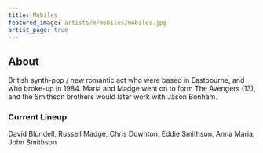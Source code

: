 ```yaml
---
title: Mobiles
featured_image: artists/m/mobiles/mobiles.jpg
artist_page: true
---
```

## About

British synth-pop / new romantic act who were based in Eastbourne, and who broke-up in 1984. Maria and Madge went on to form The Avengers (13), and the Smithson brothers would later work with Jason Bonham.

### Current Lineup

David Blundell, Russell Madge, Chris Downton, Eddie Smithson, Anna Maria, John Smithson

